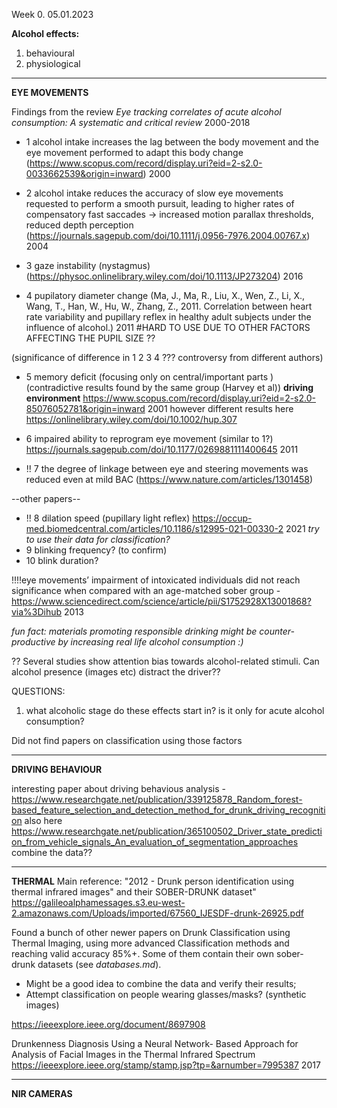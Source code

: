 Week 0. 05.01.2023


**Alcohol effects:**
1. behavioural
2. physiological


________________________
**EYE MOVEMENTS**



Findings from the review *Eye tracking correlates of acute alcohol consumption: A systematic and critical review* 2000-2018


- 1 alcohol intake increases the lag between the body movement and the eye movement 
performed to adapt this body change (https://www.scopus.com/record/display.uri?eid=2-s2.0-0033662539&origin=inward) 2000

- 2 alcohol intake reduces the accuracy of slow eye movements requested to perform a smooth pursuit, 
leading to higher rates of compensatory fast saccades -> increased motion parallax thresholds, reduced depth perception (https://journals.sagepub.com/doi/10.1111/j.0956-7976.2004.00767.x) 2004

- 3 gaze instability (nystagmus) (https://physoc.onlinelibrary.wiley.com/doi/10.1113/JP273204) 2016

- 4 pupilatory diameter change (Ma, J., Ma, R., Liu, X., Wen, Z., Li, X., Wang, T., Han, W., Hu, W., Zhang, Z., 2011.
Correlation between heart rate variability and pupillary reflex in healthy adult subjects under the influence of alcohol.) 2011
#HARD TO USE DUE TO OTHER FACTORS AFFECTING THE PUPIL SIZE ??

(significance of difference in 1 2 3 4 ??? controversy from different authors)

- 5 memory deficit (focusing only on central/important parts ) (contradictive results found by the same group (Harvey et al))
**driving environment** https://www.scopus.com/record/display.uri?eid=2-s2.0-85076052781&origin=inward 2001
however different results here https://onlinelibrary.wiley.com/doi/10.1002/hup.307

- 6 impaired ability to reprogram eye movement (similar to 1?) https://journals.sagepub.com/doi/10.1177/0269881111400645 2011

- !! 7 the degree of linkage between eye and steering movements was reduced even at mild BAC (https://www.nature.com/articles/1301458) 

--other papers--

- !! 8 dilation speed (pupillary light reflex) https://occup-med.biomedcentral.com/articles/10.1186/s12995-021-00330-2 2021
*try to use their data for classification?*
- 9 blinking frequency? (to confirm)
- 10 blink duration?

!!!!eye movements’ impairment of intoxicated individuals did not reach significance when
compared with an age-matched sober group - https://www.sciencedirect.com/science/article/pii/S1752928X13001868?via%3Dihub 2013

*fun fact: materials promoting responsible drinking might be counter-productive by increasing real life alcohol consumption :)*

?? Several studies show attention bias towards alcohol-related stimuli. Can alcohol presence (images etc) distract the driver??

QUESTIONS:
1. what alcoholic stage do these effects start in? is it only for acute alcohol consumption?



Did not find papers on classification using those factors


__________________________________


**DRIVING BEHAVIOUR**


interesting paper about driving behavious analysis - https://www.researchgate.net/publication/339125878_Random_forest-based_feature_selection_and_detection_method_for_drunk_driving_recognition
also here
https://www.researchgate.net/publication/365100502_Driver_state_prediction_from_vehicle_signals_An_evaluation_of_segmentation_approaches
combine the data??






______________


**THERMAL**
Main reference: "2012 - Drunk person identification using thermal infrared images" and their SOBER-DRUNK dataset"
<br/>https://galileoalphamessages.s3.eu-west-2.amazonaws.com/Uploads/imported/67560_IJESDF-drunk-26925.pdf


Found a bunch of other newer papers on Drunk Classification using Thermal Imaging, using more advanced Classification methods and reaching valid accuracy 85%+. Some of them contain their own sober-drunk datasets (see *databases.md*).
- Might be a good idea to combine the data and verify their results;
- Attempt classification on people wearing glasses/masks? (synthetic images)


https://ieeexplore.ieee.org/document/8697908


Drunkenness Diagnosis Using a Neural Network-
Based Approach for Analysis of Facial Images
in the Thermal Infrared Spectrum https://ieeexplore.ieee.org/stamp/stamp.jsp?tp=&arnumber=7995387 2017

________

**NIR CAMERAS**
